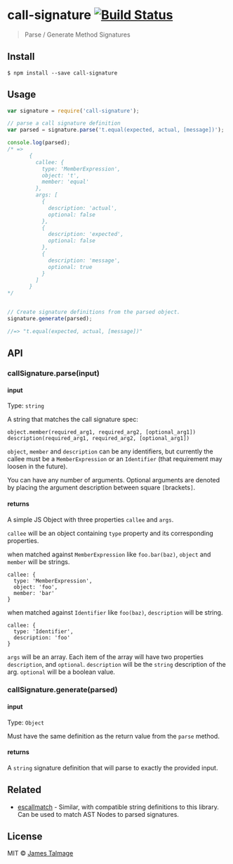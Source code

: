 # call-signature [![Build Status](https://travis-ci.org/jamestalmage/call-signature.svg?branch=master)](https://travis-ci.org/jamestalmage/call-signature)

> Parse / Generate Method Signatures


## Install

```
$ npm install --save call-signature
```


## Usage

```js
var signature = require('call-signature');

// parse a call signature definition
var parsed = signature.parse('t.equal(expected, actual, [message])');

console.log(parsed);
/* =>  
       {
         callee: {
           type: 'MemberExpression',
           object: 't',
           member: 'equal'
         },
         args: [
           {
             description: 'actual',
             optional: false
           },
           {
             description: 'expected',
             optional: false
           },
           {
             description: 'message',
             optional: true
           }
         ]
       }
*/


// Create signature definitions from the parsed object.
signature.generate(parsed);

//=> "t.equal(expected, actual, [message])"
```


## API

### callSignature.parse(input)

#### input

Type: `string`

A string that matches the call signature spec:

`object.member(required_arg1, required_arg2, [optional_arg1])`
`description(required_arg1, required_arg2, [optional_arg1])`

`object`, `member` and `description` can be any identifiers, but currently the callee must be a `MemberExpression` or an `Identifier` (that requirement may loosen in the future).
 
You can have any number of arguments. Optional arguments are denoted by placing the argument description between square `[`brackets`]`.

#### returns

A simple JS Object with three properties `callee` and `args`.

`callee` will be an object containing `type` property and its corresponding properties.

when matched against `MemberExpression` like `foo.bar(baz)`, `object` and `member` will be strings.

    callee: {
      type: 'MemberExpression',
      object: 'foo',
      member: 'bar'
    }

when matched against `Identifier` like `foo(baz)`, `description` will be string.

    callee: {
      type: 'Identifier',
      description: 'foo'
    }

`args` will be an array. Each item of the array will have two properties `description`, and `optional`.
 `description` will be the `string` description of the arg. `optional` will be a boolean value.

### callSignature.generate(parsed)

#### input

Type: `Object`

Must have the same definition as the return value from the `parse` method.

#### returns

A `string` signature definition that will parse to exactly the provided input.

## Related

- [escallmatch](https://www.npmjs.com/package/escallmatch) - Similar, with compatible string definitions to this library. Can be used to match AST Nodes to parsed signatures.

## License

MIT © [James Talmage](http://github.com/jamestalmage)
